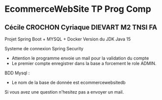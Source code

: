 # EcommerceWebSite TP Prog Comp
## Cécile CROCHON Cyriaque DIEVART M2 TNSI FA

Projet Spring Boot + MYSQL + Docker
Version du JDK Java 15

Systeme de connexion Spring Security
- Attention le programme envoie un mail pour la validation du compte
- Le premier compte enregistrer dans la base a forcement le role ADMIN.

BDD Mysql :
- Le nom de la base de donnée est ecommercewebsitedb


Si vous avez une question n'hesitez pas a envoyer un mail.
